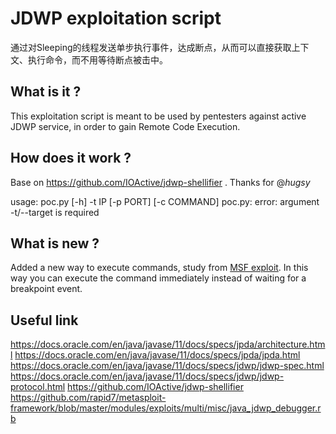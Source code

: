 # JDWP exploitation script
通过对Sleeping的线程发送单步执行事件，达成断点，从而可以直接获取上下文、执行命令，而不用等待断点被击中。  

## What is it ?
This exploitation script is meant to be used by pentesters against active JDWP service, in order to gain Remote Code Execution.

## How does it work ?
Base on https://github.com/IOActive/jdwp-shellifier .
Thanks for @_hugsy_

usage: poc.py [-h] -t IP [-p PORT] [-c COMMAND]
poc.py: error: argument -t/--target is required

## What is new ?
Added a new way to execute commands, study from [MSF exploit](https://github.com/rapid7/metasploit-framework/blob/master/modules/exploits/multi/misc/java_jdwp_debugger.rb). In this way you can execute the command immediately instead of waiting for a breakpoint event.  

## Useful link
https://docs.oracle.com/en/java/javase/11/docs/specs/jpda/architecture.html
https://docs.oracle.com/en/java/javase/11/docs/specs/jpda/jpda.html
https://docs.oracle.com/en/java/javase/11/docs/specs/jdwp/jdwp-spec.html
https://docs.oracle.com/en/java/javase/11/docs/specs/jdwp/jdwp-protocol.html
https://github.com/IOActive/jdwp-shellifier
https://github.com/rapid7/metasploit-framework/blob/master/modules/exploits/multi/misc/java_jdwp_debugger.rb
